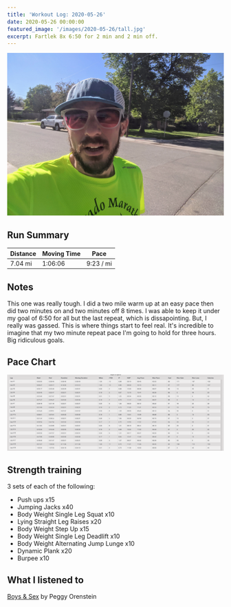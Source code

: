 ```yaml
---
title: 'Workout Log: 2020-05-26'
date: 2020-05-26 00:00:00
featured_image: '/images/2020-05-26/tall.jpg'
excerpt: Fartlek 8x 6:50 for 2 min and 2 min off.
---
```


![](/images/2020-05-26/wide.jpg)


## Run Summary

| Distance   | Moving Time          	| Pace        |
|------------|------------------------|-------------|
|  7.04 mi   | 1:06:06                |  9:23 / mi  |

## Notes

This one was really tough. I did a two mile warm up at an easy pace then did two minutes on and two minutes off 8 times. I was able to keep it under my goal of 6:50 for all but the last repeat, which is dissapointing. But, I really was gassed. This is where things start to feel real. It's incredible to imagine that my two minute repeat pace I'm going to hold for three hours. Big ridiculous goals.

## Pace Chart

![](/images/2020-05-26/splits.png)

## Strength training
3 sets of each of the following:
- Push ups x15
- Jumping Jacks x40
- Body Weight Single Leg Squat x10
- Lying Straight Leg Raises x20
- Body Weight Step Up x15
- Body Weight Single Leg Deadlift x10
- Body Weight Alternating Jump Lunge x10
- Dynamic Plank x20
- Burpee x10

## What I listened to
[Boys & Sex](https://www.goodreads.com/book/show/43452877-boys-sex) by Peggy Orenstein
